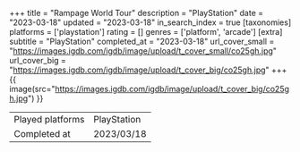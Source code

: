 +++
title = "Rampage World Tour"
description = "PlayStation"
date = "2023-03-18"
updated = "2023-03-18"
in_search_index = true
[taxonomies]
platforms = ['playstation']
rating = []
genres = ['platform', 'arcade']
[extra]
subtitle = "PlayStation"
completed_at = "2023-03-18"
url_cover_small = "https://images.igdb.com/igdb/image/upload/t_cover_small/co25gh.jpg"
url_cover_big = "https://images.igdb.com/igdb/image/upload/t_cover_big/co25gh.jpg"
+++
{{ image(src="https://images.igdb.com/igdb/image/upload/t_cover_big/co25gh.jpg") }}

|              |            |
| ------------ | ---------- |
| Played platforms    | PlayStation |
| Completed at | 2023/03/18 |

